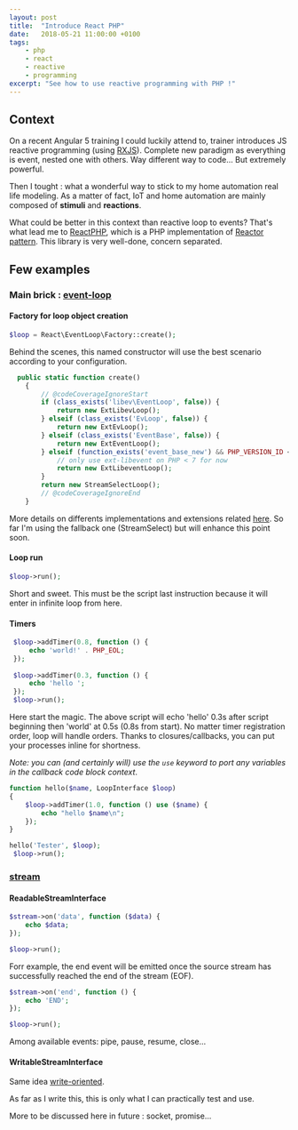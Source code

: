 ```yaml
---
layout: post
title:  "Introduce React PHP"
date:   2018-05-21 11:00:00 +0100
tags: 
    - php
    - react
    - reactive
    - programming
excerpt: "See how to use reactive programming with PHP !"
---
```



## Context

On a recent Angular 5 training I could luckily attend to, trainer introduces JS reactive programming (using [RXJS](https://beta-rxjsdocs.firebaseapp.com/)). Complete new paradigm as everything is event, nested one with others. 
Way different way to code... But extremely powerful. 
 
Then I tought : what a wonderful way to stick to my home automation real life modeling. As a matter of fact, IoT and home automation are mainly composed of __stimuli__ and __reactions__.

What could be better in this context than reactive loop to events? That's what lead me to [ReactPHP](https://reactphp.org/), which is a PHP implementation of [Reactor pattern](https://fr.wikipedia.org/wiki/Reactor).
This library is very well-done, concern separated.

## Few examples

### Main brick : [event-loop](https://github.com/reactphp/event-loop)

#### Factory for loop object creation

```php
$loop = React\EventLoop\Factory::create();
```
Behind the scenes, this named constructor will use the best scenario according to your configuration.

```php
  public static function create()
    {
        // @codeCoverageIgnoreStart
        if (class_exists('libev\EventLoop', false)) {
            return new ExtLibevLoop();
        } elseif (class_exists('EvLoop', false)) {
            return new ExtEvLoop();
        } elseif (class_exists('EventBase', false)) {
            return new ExtEventLoop();
        } elseif (function_exists('event_base_new') && PHP_VERSION_ID < 70000) {
            // only use ext-libevent on PHP < 7 for now
            return new ExtLibeventLoop();
        }
        return new StreamSelectLoop();
        // @codeCoverageIgnoreEnd
    }
```
More details on differents implementations and extensions related [here](https://github.com/reactphp/event-loop#loop-implementations). So far I'm using the fallback one (StreamSelect) but will enhance this point soon.


#### Loop run

```php
$loop->run();
```

Short and sweet. This must be the script last instruction because it will enter in infinite loop from here.

#### Timers

```php
 $loop->addTimer(0.8, function () {
     echo 'world!' . PHP_EOL;
 });
 
 $loop->addTimer(0.3, function () {
     echo 'hello ';
 });
 $loop->run();
 ```
 
 Here start the magic. The above script will echo 'hello' 0.3s after script beginning then 'world' at 0.5s (0.8s from start). No matter timer registration order, loop will handle orders.
 Thanks to closures/callbacks, you can put your processes inline for shortness.
 
_Note: you can (and certainly will) use the `use` keyword to port any variables in the callback code block context_.

```php
function hello($name, LoopInterface $loop)
{
    $loop->addTimer(1.0, function () use ($name) {
        echo "hello $name\n";
    });
}

hello('Tester', $loop);
 $loop->run();
 ```
 
### [stream](https://github.com/reactphp/stream)

#### ReadableStreamInterface

```php
$stream->on('data', function ($data) {
    echo $data;
});

$loop->run();
 ```

Forr example, the end event will be emitted once the source stream has successfully reached the end of the stream (EOF).

```php
$stream->on('end', function () {
    echo 'END';
});

$loop->run();
 ```
 
Among available events: pipe, pause, resume, close...

#### WritableStreamInterface

Same idea [write-oriented](https://github.com/reactphp/stream#writablestreaminterface).

As far as I write this, this is only what I can practically test and use.

More to be discussed here in future : socket, promise... 